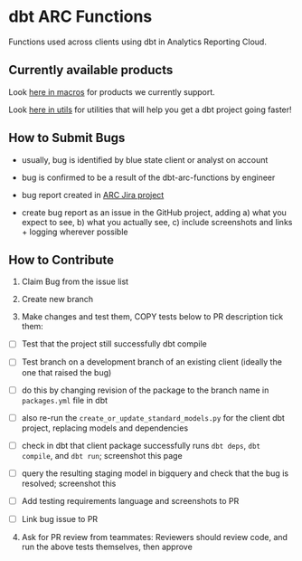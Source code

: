 # dbt ARC Functions

Functions used across clients using dbt in Analytics Reporting Cloud.

## Currently available products

Look [here in macros](https://github.com/bsd/dbt-arc-functions/tree/main/macros) for products we currently support.

Look [here in utils](https://github.com/bsd/dbt-arc-functions/tree/main/utils) for utilities that will help you get a dbt project going faster!

## How to Submit Bugs

* usually, bug is identified by blue state client or analyst on account

* bug is confirmed to be a result of the dbt-arc-functions by engineer

* bug report created in [ARC Jira project](https://bluestate.atlassian.net/jira/software/c/projects/ARC/boards/245?selectedIssue=ARC-753&quickFilter=580)

* create bug report as an issue in the GitHub project, adding a) what you expect to see, b) what you actually see, c) include screenshots and links + logging wherever possible


## How to Contribute

1. Claim Bug from the issue list

2. Create new branch

3. Make changes and test them, COPY tests below to PR description tick them:

- [ ] Test that the project still successfully dbt compile 

- [ ] Test branch on a development branch of an existing client (ideally the one that raised the bug)

- [ ] do this by changing revision of the package to the branch name in `packages.yml` file in dbt

- [ ] also re-run the `create_or_update_standard_models.py` for the client dbt project, replacing models and dependencies

- [ ] check in dbt that client package successfully runs `dbt deps`, `dbt compile`, and `dbt run`; screenshot this page

- [ ] query the resulting staging model in bigquery and check that the bug is resolved; screenshot this

- [ ] Add testing requirements language and screenshots to PR

- [ ] Link bug issue to PR

4. Ask for PR review from teammates: Reviewers should review code, and run the above tests themselves, then approve
